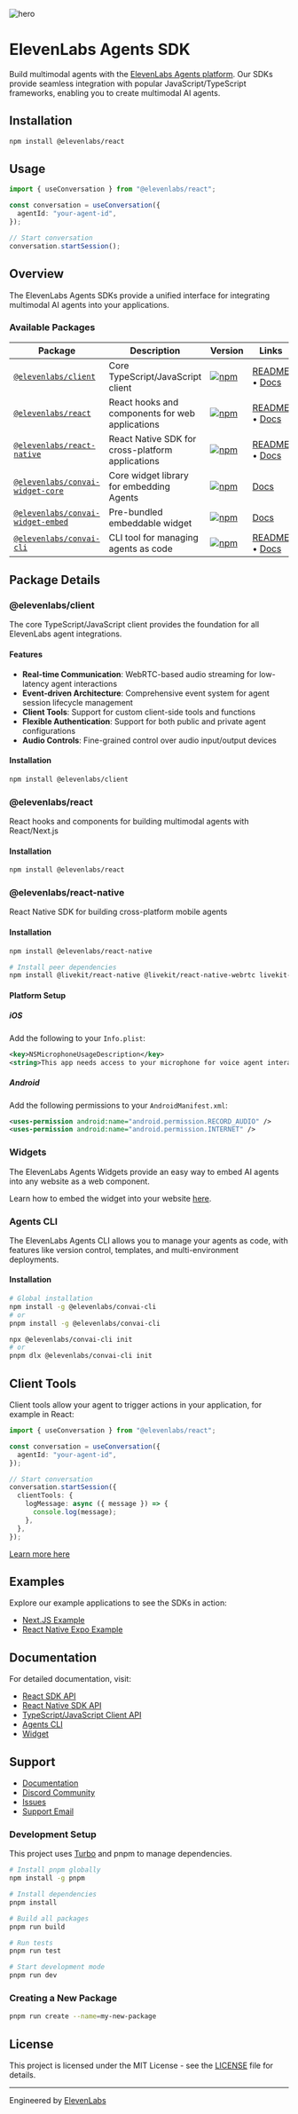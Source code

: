 ![hero](assets/hero.png)

# ElevenLabs Agents SDK

Build multimodal agents with the [ElevenLabs Agents platform](https://elevenlabs.io/docs/agents-platform/overview). Our SDKs provide seamless integration with popular JavaScript/TypeScript frameworks, enabling you to create multimodal AI agents.

## Installation

```bash
npm install @elevenlabs/react
```

## Usage

```typescript
import { useConversation } from "@elevenlabs/react";

const conversation = useConversation({
  agentId: "your-agent-id",
});

// Start conversation
conversation.startSession();
```

## Overview

The ElevenLabs Agents SDKs provide a unified interface for integrating multimodal AI agents into your applications.

### Available Packages

| Package                                               | Description                                      | Version                                                                                                                               | Links                                                                                                                 |
| ----------------------------------------------------- | ------------------------------------------------ | ------------------------------------------------------------------------------------------------------------------------------------- | --------------------------------------------------------------------------------------------------------------------- |
| [`@elevenlabs/client`](#elevenlabsclient)             | Core TypeScript/JavaScript client                | [![npm](https://img.shields.io/npm/v/@elevenlabs/client)](https://www.npmjs.com/package/@elevenlabs/client)                           | [README](packages/client/README.md) • [Docs](https://elevenlabs.io/docs/agents-platform/libraries/java-script)        |
| [`@elevenlabs/react`](#elevenlabsreact)               | React hooks and components for web applications  | [![npm](https://img.shields.io/npm/v/@elevenlabs/react)](https://www.npmjs.com/package/@elevenlabs/react)                             | [README](packages/react/README.md) • [Docs](https://elevenlabs.io/docs/agents-platform/libraries/react)               |
| [`@elevenlabs/react-native`](#elevenlabsreact-native) | React Native SDK for cross-platform applications | [![npm](https://img.shields.io/npm/v/@elevenlabs/react-native)](https://www.npmjs.com/package/@elevenlabs/react-native)               | [README](packages/react-native/README.md) • [Docs](https://elevenlabs.io/docs/agents-platform/libraries/react-native) |
| [`@elevenlabs/convai-widget-core`](#widgets)          | Core widget library for embedding Agents         | [![npm](https://img.shields.io/npm/v/@elevenlabs/convai-widget-core)](https://www.npmjs.com/package/@elevenlabs/convai-widget-core)   | [Docs](https://elevenlabs.io/docs/agents-platform/customization/widget)                                               |
| [`@elevenlabs/convai-widget-embed`](#widgets)         | Pre-bundled embeddable widget                    | [![npm](https://img.shields.io/npm/v/@elevenlabs/convai-widget-embed)](https://www.npmjs.com/package/@elevenlabs/convai-widget-embed) | [Docs](https://elevenlabs.io/docs/agents-platform/customization/widget)                                               |
| [`@elevenlabs/convai-cli`](#agents-cli)               | CLI tool for managing agents as code             | [![npm](https://img.shields.io/npm/v/@elevenlabs/convai-cli)](https://www.npmjs.com/package/@elevenlabs/convai-cli)                   | [README](packages/convai-cli/README.md) • [Docs](https://elevenlabs.io/docs/agents-platform/libraries/agents-cli)     |

## Package Details

### @elevenlabs/client

The core TypeScript/JavaScript client provides the foundation for all ElevenLabs agent integrations.

#### Features

- **Real-time Communication**: WebRTC-based audio streaming for low-latency agent interactions
- **Event-driven Architecture**: Comprehensive event system for agent session lifecycle management
- **Client Tools**: Support for custom client-side tools and functions
- **Flexible Authentication**: Support for both public and private agent configurations
- **Audio Controls**: Fine-grained control over audio input/output devices

#### Installation

```bash
npm install @elevenlabs/client
```

### @elevenlabs/react

React hooks and components for building multimodal agents with React/Next.js

#### Installation

```bash
npm install @elevenlabs/react
```

### @elevenlabs/react-native

React Native SDK for building cross-platform mobile agents

#### Installation

```bash
npm install @elevenlabs/react-native

# Install peer dependencies
npm install @livekit/react-native @livekit/react-native-webrtc livekit-client
```

#### Platform Setup

##### iOS

Add the following to your `Info.plist`:

```xml
<key>NSMicrophoneUsageDescription</key>
<string>This app needs access to your microphone for voice agent interactions.</string>
```

##### Android

Add the following permissions to your `AndroidManifest.xml`:

```xml
<uses-permission android:name="android.permission.RECORD_AUDIO" />
<uses-permission android:name="android.permission.INTERNET" />
```

### Widgets

The ElevenLabs Agents Widgets provide an easy way to embed AI agents into any website as a web component.

Learn how to embed the widget into your website [here](https://elevenlabs.io/docs/agents-platform/customization/widget).

### Agents CLI

The ElevenLabs Agents CLI allows you to manage your agents as code, with features like version control, templates, and multi-environment deployments.

#### Installation

```bash
# Global installation
npm install -g @elevenlabs/convai-cli
# or
pnpm install -g @elevenlabs/convai-cli

npx @elevenlabs/convai-cli init
# or
pnpm dlx @elevenlabs/convai-cli init
```

## Client Tools

Client tools allow your agent to trigger actions in your application, for example in React:

```typescript
import { useConversation } from "@elevenlabs/react";

const conversation = useConversation({
  agentId: "your-agent-id",
});

// Start conversation
conversation.startSession({
  clientTools: {
    logMessage: async ({ message }) => {
      console.log(message);
    },
  },
});
```

[Learn more here](https://elevenlabs.io/docs/agents-platform/customization/tools/client-tools)

## Examples

Explore our example applications to see the SDKs in action:

- [Next.JS Example](https://github.com/elevenlabs/elevenlabs-examples/tree/main/examples/conversational-ai/nextjs)
- [React Native Expo Example](https://github.com/elevenlabs/packages/tree/main/examples/react-native-expo)

## Documentation

For detailed documentation, visit:

- [React SDK API](https://elevenlabs.io/docs/agents-platform/libraries/react)
- [React Native SDK API](https://elevenlabs.io/docs/agents-platform/libraries/react-native)
- [TypeScript/JavaScript Client API](https://elevenlabs.io/docs/agents-platform/libraries/java-script)
- [Agents CLI](https://elevenlabs.io/docs/agents-platform/libraries/agents-cli)
- [Widget](https://elevenlabs.io/docs/agents-platform/customization/widget)

## Support

- [Documentation](https://elevenlabs.io/docs/agents-platform/overview)
- [Discord Community](https://discord.gg/elevenlabs)
- [Issues](https://github.com/elevenlabs/packages/issues)
- [Support Email](mailto:support@elevenlabs.io)

### Development Setup

This project uses [Turbo](https://turborepo.com) and pnpm to manage dependencies.

```bash
# Install pnpm globally
npm install -g pnpm

# Install dependencies
pnpm install

# Build all packages
pnpm run build

# Run tests
pnpm run test

# Start development mode
pnpm run dev
```

### Creating a New Package

```bash
pnpm run create --name=my-new-package
```

## License

This project is licensed under the MIT License - see the [LICENSE](LICENSE) file for details.

---

Engineered by [ElevenLabs](https://elevenlabs.io)

